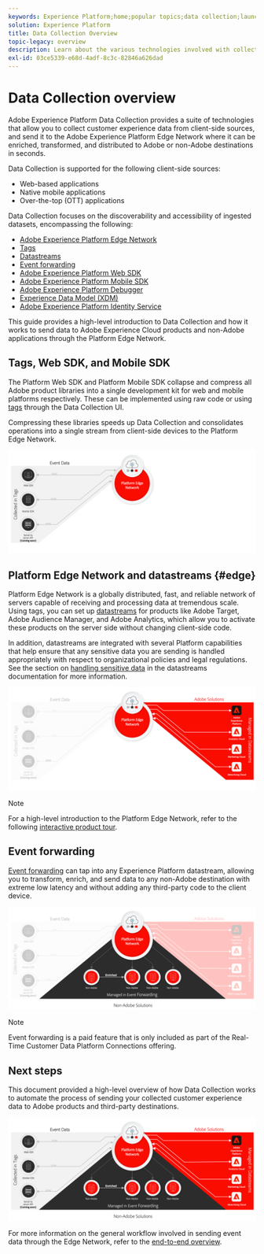 ```yaml
---
keywords: Experience Platform;home;popular topics;data collection;launch;web sdk
solution: Experience Platform
title: Data Collection Overview
topic-legacy: overview
description: Learn about the various technologies involved with collect data on customer experiences in Adobe Experience Platform.
exl-id: 03ce5339-e68d-4adf-8c3c-82846a626dad
---
```

# Data Collection overview

Adobe Experience Platform Data Collection provides a suite of technologies that allow you to collect customer experience data from client-side sources, and send it to the Adobe Experience Platform Edge Network where it can be enriched, transformed, and distributed to Adobe or non-Adobe destinations in seconds.

Data Collection is supported for the following client-side sources:

* Web-based applications
* Native mobile applications
* Over-the-top (OTT) applications

Data Collection focuses on the discoverability and accessibility of ingested datasets, encompassing the following:

* [Adobe Experience Platform Edge Network](https://experienceleague.adobe.com/docs/web-sdk-learn/tutorials/introduction-to-web-sdk-and-edge-network.html)
* [Tags](../tags/home.md)
* [Datastreams](../edge/datastreams/overview.md)
* [Event forwarding](../tags/ui/event-forwarding/overview.md)
* [Adobe Experience Platform Web SDK](../edge/home.md)
* [Adobe Experience Platform Mobile SDK](https://aep-sdks.gitbook.io/docs/)
* [Adobe Experience Platform Debugger](https://chrome.google.com/webstore/detail/adobe-experience-platform/bfnnokhpnncpkdmbokanobigaccjkpob?hl=en)
* [Experience Data Model (XDM)](../xdm/home.md)
* [Adobe Experience Platform Identity Service](../identity-service/home.md)

This guide provides a high-level introduction to Data Collection and how it works to send data to Adobe Experience Cloud products and non-Adobe applications through the Platform Edge Network.

## Tags, Web SDK, and Mobile SDK

The Platform Web SDK and Platform Mobile SDK collapse and compress all Adobe product libraries into a single development kit for web and mobile platforms respectively. These can be implemented using raw code or using [tags](../tags/home.md) through the Data Collection UI.

Compressing these libraries speeds up Data Collection and consolidates operations into a single stream from client-side devices to the Platform Edge Network.

![Tags, Web SDK, Mobile SDK](./images/home/tags-sdks.png)

## Platform Edge Network and datastreams {#edge}

Platform Edge Network is a globally distributed, fast, and reliable network of servers capable of receiving and processing data at tremendous scale. Using tags, you can set up [datastreams](../edge/datastreams/overview.md) for products like Adobe Target, Adobe Audience Manager, and Adobe Analytics, which allow you to activate these products on the server side without changing client-side code.

In addition, datastreams are integrated with several Platform capabilities that help ensure that any sensitive data you are sending is handled appropriately with respect to organizational policies and legal regulations. See the section on [handling sensitive data](../edge/datastreams/overview.md#sensitive) in the datastreams documentation for more information.

![Datastreams and Adobe solutions](./images/home/adobe-solutions.png)

>[!NOTE]
>
>For a high-level introduction to the Platform Edge Network, refer to the following [interactive product tour](https://adobe-ideacloud.forgedx.com/adobe-adobe-edge-collection/adobe-experience-edge/public/mx?SUID=hgb1a48ICSCpbM6MzBYHbxnsh9DgjUy1).

## Event forwarding

[Event forwarding](../tags/ui/event-forwarding/overview.md) can tap into any Experience Platform datastream, allowing you to transform, enrich, and send data to any non-Adobe destination with extreme low latency and without adding any third-party code to the client device.

![Event forwarding](./images/home/event-forwarding.png)

>[!NOTE]
>
>Event forwarding is a paid feature that is only included as part of the Real-Time Customer Data Platform Connections offering.

## Next steps

This document provided a high-level overview of how Data Collection works to automate the process of sending your collected customer experience data to Adobe products and third-party destinations.

![Data Collection framework](./images/home/collection.png)

For more information on the general workflow involved in sending event data through the Edge Network, refer to the [end-to-end overview](./e2e.md).
